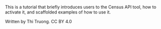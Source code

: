 This is a tutorial that briefly introduces users to the Census API tool, how to activate it, and scaffolded examples of how to use it. 

Written by Thi Truong. CC BY 4.0
